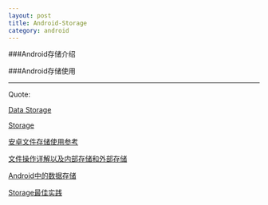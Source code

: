 ```yaml
---
layout: post
title: Android-Storage
category: android
---
```


###Android存储介绍















###Android存储使用












---

Quote:

[Data Storage](http://developer.android.com/guide/topics/data/index.html)

[Storage](http://source.android.com/devices/storage/index.html)

[安卓文件存储使用参考](http://www.cnblogs.com/liaohuqiu/p/3532925.html)

[文件操作详解以及内部存储和外部存储](http://www.jcodecraeer.com/a/anzhuokaifa/androidkaifa/2013/0923/1557.html)

[Android中的数据存储](http://www.jcodecraeer.com/a/anzhuokaifa/androidkaifa/2014/1204/2104.html)

[Storage最佳实践](http://www.lightskystreet.com/2015/06/07/google-for-android-6-storage/)